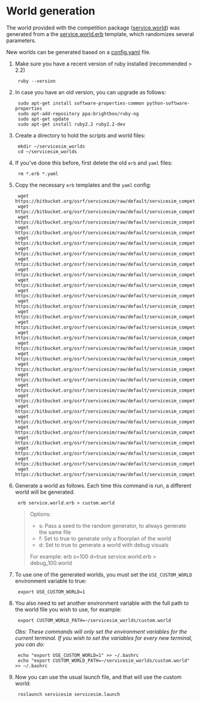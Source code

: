 # World generation

The world provided with the competition package ([service.world](https://bitbucket.org/osrf/servicesim/src/default/servicesim_competition/worlds/service.world)) was generated from a the [service.world.erb](https://bitbucket.org/osrf/servicesim/src/default/servicesim_competition/worlds/service.world.erb) template, which randomizes several parameters.

New worlds can be generated based on a [config.yaml](https://bitbucket.org/osrf/servicesim/src/default/servicesim_competition/worlds/config.yaml) file.

1. Make sure you have a recent version of ruby installed (recommended > 2.2)

        ruby --version

1. In case you have an old version, you can upgrade as follows:

        sudo apt-get install software-properties-common python-software-properties
        sudo apt-add-repository ppa:brightbox/ruby-ng
        sudo apt-get update
        sudo apt-get install ruby2.2 ruby2.2-dev

1. Create a directory to hold the scripts and world files:

        mkdir ~/servicesim_worlds
        cd ~/servicesim_worlds

1. If you've done this before, first delete the old `erb` and `yaml` files:

        rm *.erb *.yaml

1. Copy the necessary `erb` templates and the `yaml` config:
        
        wget https://bitbucket.org/osrf/servicesim/raw/default/servicesim_competition/worlds/actor_collisions.erb
        wget https://bitbucket.org/osrf/servicesim/raw/default/servicesim_competition/worlds/actor_idle.erb
        wget https://bitbucket.org/osrf/servicesim/raw/default/servicesim_competition/worlds/actor_trajectory.erb
        wget https://bitbucket.org/osrf/servicesim/raw/default/servicesim_competition/worlds/back_entrance.erb
        wget https://bitbucket.org/osrf/servicesim/raw/default/servicesim_competition/worlds/bathroom_furniture.erb
        wget https://bitbucket.org/osrf/servicesim/raw/default/servicesim_competition/worlds/chair.erb
        wget https://bitbucket.org/osrf/servicesim/raw/default/servicesim_competition/worlds/conference_table.erb
        wget https://bitbucket.org/osrf/servicesim/raw/default/servicesim_competition/worlds/config.yaml
        wget https://bitbucket.org/osrf/servicesim/raw/default/servicesim_competition/worlds/cubicle_corner.erb
        wget https://bitbucket.org/osrf/servicesim/raw/default/servicesim_competition/worlds/cubicle_island.erb
        wget https://bitbucket.org/osrf/servicesim/raw/default/servicesim_competition/worlds/cubicles.erb
        wget https://bitbucket.org/osrf/servicesim/raw/default/servicesim_competition/worlds/debug_visuals.erb
        wget https://bitbucket.org/osrf/servicesim/raw/default/servicesim_competition/worlds/front_entrance.erb
        wget https://bitbucket.org/osrf/servicesim/raw/default/servicesim_competition/worlds/idle_near_entrance.erb
        wget https://bitbucket.org/osrf/servicesim/raw/default/servicesim_competition/worlds/idle_near_fridge.erb
        wget https://bitbucket.org/osrf/servicesim/raw/default/servicesim_competition/worlds/meeting_room_large_furniture.erb
        wget https://bitbucket.org/osrf/servicesim/raw/default/servicesim_competition/worlds/meeting_room_small_furniture.erb
        wget https://bitbucket.org/osrf/servicesim/raw/default/servicesim_competition/worlds/office_chair.erb
        wget https://bitbucket.org/osrf/servicesim/raw/default/servicesim_competition/worlds/office_large_furniture.erb
        wget https://bitbucket.org/osrf/servicesim/raw/default/servicesim_competition/worlds/office_small_furniture.erb
        wget https://bitbucket.org/osrf/servicesim/raw/default/servicesim_competition/worlds/private_cafe.erb
        wget https://bitbucket.org/osrf/servicesim/raw/default/servicesim_competition/worlds/refreshment_area_furniture.erb
        wget https://bitbucket.org/osrf/servicesim/raw/default/servicesim_competition/worlds/room.erb
        wget https://bitbucket.org/osrf/servicesim/raw/default/servicesim_competition/worlds/service.world.erb
        wget https://bitbucket.org/osrf/servicesim/raw/default/servicesim_competition/worlds/trajectory_back.erb
        wget https://bitbucket.org/osrf/servicesim/raw/default/servicesim_competition/worlds/trajectory_front.erb
        wget https://bitbucket.org/osrf/servicesim/raw/default/servicesim_competition/worlds/walls.erb

1. Generate a world as follows. Each time this command is run,
   a different world will be generated.

        erb service.world.erb > custom.world

    > Options:
    > 
    > * s: Pass a seed to the random generator, to always generate the same file
    > * f: Set to true to generate only a floorplan of the world
    > * d: Set to true to generate a world with debug visuals
    >
    > For example: erb s=100 d=true service.world.erb > debug_100.world

1. To use one of the generated worlds, you must set the `USE_CUSTOM_WORLD`
   environment variable to true:

        export USE_CUSTOM_WORLD=1

1. You also need to set another environment variable with the full path to the
   world file you wish to use, for example:

        export CUSTOM_WORLD_PATH=~/servicesim_worlds/custom.world

    *Obs: These commands will only set the environment variables for the current
     terminal. If you wish to set the variables for every new terminal, you can
     do:*

        echo "export USE_CUSTOM_WORLD=1" >> ~/.bashrc
        echo "export CUSTOM_WORLD_PATH=~/servicesim_worlds/custom.world" >> ~/.bashrc

1. Now you can use the usual launch file, and that will use the custom world:

        roslaunch servicesim servicesim.launch